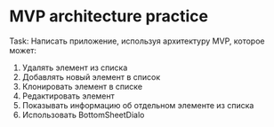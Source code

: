 # MVP architecture practice
Task: 
Написать приложение, используя архитектуру MVP, которое может:
1. Удалять элемент из списка
2. Добавлять новый элемент в список
3. Клонировать элемент в списке
4. Редактировать элемент
5. Показывать информацию об отдельном элементе из списка
6. Использовать BottomSheetDialo
